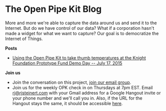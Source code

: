 # The Open Pipe Kit Blog 
More and more we're able to capture the data around us and send it to the Internet. But do we have control of our data? What if a corporation hasn't made a widget for what we want to capture? Our goal is to democratize the Internet of Things. 

__Posts__
- [Using the Open Pipe Kit to take thumb temperatures at the Knight Foundation Prototype Fund Demo Day -- July 17, 2015](knight-foundation-prototype-demo-day/README.md)

__Join us__
- Join the conversation on this project, [join our email group](https://groups.google.com/forum/#!forum/open-pipe-kit).
- Join us for the weekly OPK check in on Thursdays at 7pm EST. Email rj@rjsteinert.com  with your Gmail address for a Google Hangout invite or your phone number and we'll call you in. Also, if the URL for the Hangout stays the same, it should be accessible [here](https://plus.google.com/hangouts/_/rjsteinert.com).
